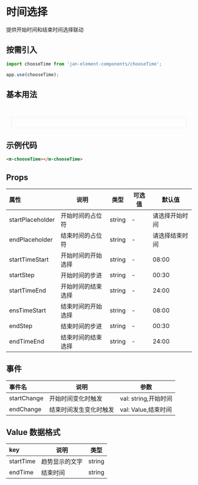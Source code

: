 # 时间选择

提供开始时间和结束时间选择联动

## 按需引入

```js
import chooseTime from 'jan-element-components/chooseTime';

app.use(chooseTime);
```

## 基本用法

<br>
 <div style="padding:1em;margin:1em;border:1px solid #eee">
    <m-chooseTime></m-chooseTime>
 </div>

## 示例代码

```html
<m-chooseTime></m-chooseTime>
```

## Props

| 属性             | 说明               | 类型   | 可选值 | 默认值         |
| :--------------- | ------------------ | ------ | ------ | -------------- |
| startPlaceholder | 开始时间的占位符   | string | -      | 请选择开始时间 |
| endPlaceholder   | 结束时间的占位符   | string | -      | 请选择结束时间 |
| startTimeStart   | 开始时间的开始选择 | string | -      | 08:00          |
| startStep        | 开始时间的步进     | string | -      | 00:30          |
| startTimeEnd     | 开始时间的结束选择 | string | -      | 24:00          |
| ensTimeStart     | 结束时间的开始选择 | string | -      | 08:00          |
| endStep          | 结束时间的步进     | string | -      | 00:30          |
| endTimeEnd       | 结束时间的结束选择 | string | -      | 24:00          |

## 事件

| 事件名      | 说明                   | 参数                 |
| :---------- | ---------------------- | -------------------- |
| startChange | 开始时间变化时触发     | val: string,开始时间 |
| endChange   | 结束时间发生变化时触发 | val: Value,结束时间  |

## Value 数据格式

| key       | 说明           | 类型   |
| :-------- | -------------- | ------ |
| startTime | 趋势显示的文字 | string |
| endTime   | 结束时间       | string |

